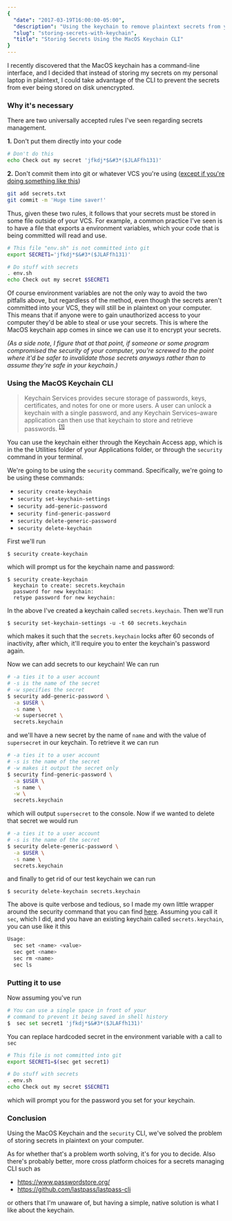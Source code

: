 ```yaml
---
{
  "date": "2017-03-19T16:00:00-05:00",
  "description": "Using the keychain to remove plaintext secrets from your scripts",
  "slug": "storing-secrets-with-keychain",
  "title": "Storing Secrets Using the MacOS Keychain CLI"
}
---
```


I recently discovered that the MacOS keychain has a command-line interface, and
I decided that instead of storing my secrets on my personal laptop in plaintext,
I could take advantage of the CLI to prevent the secrets from ever being stored
on disk unencrypted.

<!--more-->

### Why it's necessary

There are two universally accepted rules I've seen regarding secrets management.

**1\.** Don't put them directly into your code

```bash
# Don't do this
echo Check out my secret 'jfkdj*$&#3*($JLAFfh131)'
```

**2\.** Don't commit them into git or whatever VCS you're using ([except if
you're doing something like this][1])

```bash
git add secrets.txt
git commit -m 'Huge time saver!'
```

Thus, given these two rules, it follows that your secrets must be stored in some
file outside of your VCS. For example, a common practice I've seen is to have a
file that exports a environment variables, which your code that is being
committed will read and use.

```bash
# This file "env.sh" is not committed into git
export SECRET1='jfkdj*$&#3*($JLAFfh131)'
```

```bash
# Do stuff with secrets
. env.sh
echo Check out my secret $SECRET1
```

Of course environment variables are not the only way to avoid the two pitfalls
above, but regardless of the method, even though the secrets aren't committed
into your VCS, they will still be in plaintext on your computer. This means that
if anyone were to gain unauthorized access to your computer they'd be able to
steal or use your secrets. This is where the MacOS keychain app comes in since
we can use it to encrypt your secrets.

_(As a side note, I figure that at that point, if someone or some program
compromised the security of your computer, you're screwed to the point where
it'd be safer to invalidate those secrets anyways rather than to assume they're
safe in your keychain.)_

### Using the MacOS Keychain CLI

> Keychain Services provides secure storage of passwords, keys, certificates,
> and notes for one or more users. A user can unlock a keychain with a single
> password, and any Keychain Services–aware application can then use that
> keychain to store and retrieve passwords. <sup>[\[1\]][2]</sup>

You can use the keychain either through the Keychain Access app, which is in the
the Utilities folder of your Applications folder, or through the `security`
command in your terminal.

We're going to be using the `security` command. Specifically, we're going to be
using these commands:

* `security create-keychain`
* `security set-keychain-settings`
* `security add-generic-password`
* `security find-generic-password`
* `security delete-generic-password`
* `security delete-keychain`

First we'll run

```
$ security create-keychain
```

which will prompt us for the keychain name and password:

```
$ security create-keychain
  keychain to create: secrets.keychain
  password for new keychain:
  retype password for new keychain:
```

In the above I've created a keychain called `secrets.keychain`. Then we'll run

```
$ security set-keychain-settings -u -t 60 secrets.keychain
```

which makes it such that the `secrets.keychain` locks after 60 seconds of
inactivity, after which, it'll require you to enter the keychain's password
again.

Now we can add secrets to our keychain! We can run

```bash
# -a ties it to a user account
# -s is the name of the secret
# -w specifies the secret
$ security add-generic-password \
  -a $USER \
  -s name \
  -w supersecret \
  secrets.keychain
```

and we'll have a new secret by the name of `name` and with the value of
`supersecret` in our keychain. To retrieve it we can run

```bash
# -a ties it to a user account
# -s is the name of the secret
# -w makes it output the secret only
$ security find-generic-password \
  -a $USER \
  -s name \
  -w \
  secrets.keychain
```

which will output `supersecret` to the console. Now if we wanted to delete that
secret we would run

```bash
# -a ties it to a user account
# -s is the name of the secret
$ security delete-generic-password \
  -a $USER \
  -s name \
  secrets.keychain
```

and finally to get rid of our test keychain we can run

```
$ security delete-keychain secrets.keychain
```

The above is quite verbose and tedious, so I made my own little wrapper around
the security command that you can find [here][3]. Assuming you call it `sec`,
which I did, and you have an existing keychain called `secrets.keychain`, you
can use like it this

```java
Usage:
  sec set <name> <value>
  sec get <name>
  sec rm <name>
  sec ls
```

### Putting it to use

Now assuming you've run

```python
# You can use a single space in front of your
# command to prevent it being saved in shell history
$  sec set secret1 'jfkdj*$&#3*($JLAFfh131)'
```

You can replace hardcoded secret in the environment variable with a call to
`sec`

```bash
# This file is not committed into git
export SECRET1=$(sec get secret1)
```

```bash
# Do stuff with secrets
. env.sh
echo Check out my secret $SECRET1
```

which will prompt you for the password you set for your keychain.

### Conclusion

Using the MacOS Keychain and the `security` CLI, we've solved the problem of
storing secrets in plaintext on your computer.

As for whether that's a problem worth solving, it's for you to decide. Also
there's probably better, more cross platform choices for a secrets managing CLI
such as

* https://www.passwordstore.org/
* https://github.com/lastpass/lastpass-cli

or others that I'm unaware of, but having a simple, native solution is what I
like about the keychain.

[1]: https://github.com/StackExchange/blackbox
[2]: https://goo.gl/BH2Oaj
[3]: https://gist.github.com/AriaFallah/fe7b651ba2652bd301334e011749e4b2
